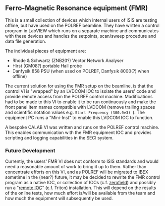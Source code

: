 ## Ferro-Magnetic Resonance equipment (FMR)

This is a small collection of devices which internal users of ISIS are testing offline, but have used on the POLREF beamline.  They have written a control program in LabVIEW which runs on a separate machine and communicates with these devices and handles the setpoints, scan/sweep procedure and data file generation.

The individual pieces of equipment are:

- Rhode & Schwartz (ZNB20?) Vector Network Analyser
- Hirst (GM08?) portable Hall probe
- Danfysik 858 PSU (when used on POLREF, Danfysik 8000(?) when offline)

The current solution for using the FMR setup on the beamline, is that the control VI is "wrapped" by an LVDCOM IOC to isolate the users' code and provide remote access from the POLREF control machine.  Modifications had to be made to this VI to enable it to be run continuously and make the front panel item names compatible with LVDCOM (remove trailing spaces and scientific notation values e.g. `Start Frequency (300.0e3) `).  The equipment PC runs a "Mini-Inst" to enable this LVDCOM IOC to function.

A bespoke CALAB VI was written and runs on the POLREF control machine.  This enables communication with the FMR equipment IOC and provides scripting and logging capabilities in the SECI system.

### Future Development

Currently, the users' FMR VI does not conform to ISIS standards and would need a reasonable amount of work to bring it up to them.  Rather than concentrate efforts on this VI, and as POLREF will be migrated to IBEX sometime in the (near?) future, it may be decided to rewrite the FMR control program as a native IOC, or collection of IOCs (c.f. [zerofield](https://github.com/ISISComputingGroup/ibex_developers_manual/wiki/Zero-field-controller)) and possibly run a "[remote IOC](https://github.com/ISISComputingGroup/ibex_developers_manual/wiki/Remote-IOCs)" (c.f. Triton) installation.  This will depend on the results of the online tests, how much effort is/will be available from the team and how much the equipment will subsequently be used.
